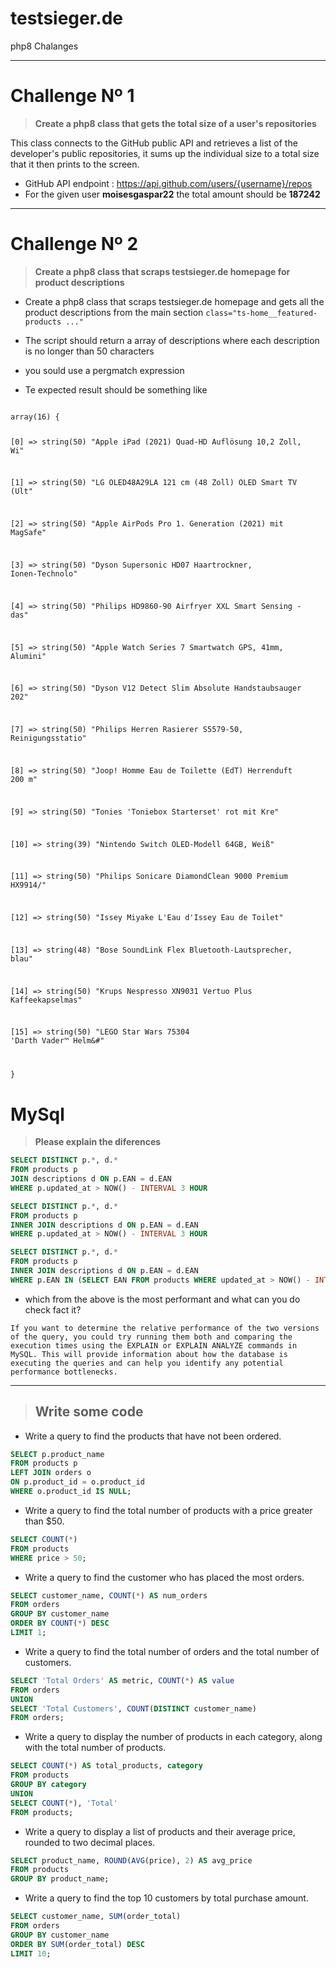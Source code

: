 # testsieger.de 

php8 Chalanges

---------

# Challenge Nº 1

> **Create a php8 class that gets the total size of a user's repositories**
 
 This class connects to the GitHub public API and retrieves a list of the developer's public repositories, it sums up the individual size to a total size that it then prints to the screen.

* GitHub API endpoint : https://api.github.com/users/{username}/repos
* For the given user **moisesgaspar22** the total amount should be **187242**

---------

# Challenge Nº 2

> **Create a php8 class that scraps testsieger.de homepage for product descriptions**

* Create a php8 class that scraps testsieger.de homepage and gets all the product descriptions from the main section `class="ts-home__featured-products ..."`
* The script should return a array of descriptions where each description is no longer than 50 characters 
* you sould use a pergmatch expression

* Te expected result should be something like 

<code>
array(16) {

  [0] =>
  string(50) "Apple iPad (2021) Quad-HD Auflösung 10,2 Zoll, Wi"

  [1] =>
  string(50) "LG OLED48A29LA 121 cm (48 Zoll) OLED Smart TV (Ult"

  [2] =>
  string(50) "Apple AirPods Pro 1. Generation (2021) mit MagSafe"

  [3] =>
  string(50) "Dyson Supersonic HD07 Haartrockner, Ionen-Technolo"

  [4] =>
  string(50) "Philips HD9860-90 Airfryer XXL Smart Sensing - das"

  [5] =>
  string(50) "Apple Watch Series 7 Smartwatch GPS, 41mm, Alumini"

  [6] =>
  string(50) "Dyson V12 Detect Slim Absolute Handstaubsauger 202"

  [7] =>
  string(50) "Philips Herren Rasierer S5579-50, Reinigungsstatio"

  [8] =>
  string(50) "Joop! Homme Eau de Toilette (EdT) Herrenduft 200 m"

  [9] =>
  string(50) "Tonies &#039;Toniebox Starterset&#039; rot mit Kre"

  [10] =>
  string(39) "Nintendo Switch OLED-Modell 64GB, Weiß"

  [11] =>
  string(50) "Philips Sonicare DiamondClean 9000 Premium HX9914/"

  [12] =>
  string(50) "Issey Miyake L&#039;Eau d&#039;Issey Eau de Toilet"

  [13] =>
  string(48) "Bose SoundLink Flex Bluetooth-Lautsprecher, blau"

  [14] =>
  string(50) "Krups Nespresso XN9031 Vertuo Plus Kaffeekapselmas"

  [15] =>
  string(50) "LEGO Star Wars 75304 &#039;Darth Vader™ Helm&#"
  
}</code>


# MySql 

> **Please explain the diferences** 

~~~~sql 
SELECT DISTINCT p.*, d.*
FROM products p
JOIN descriptions d ON p.EAN = d.EAN
WHERE p.updated_at > NOW() - INTERVAL 3 HOUR
~~~~

~~~~sql
SELECT DISTINCT p.*, d.*
FROM products p
INNER JOIN descriptions d ON p.EAN = d.EAN
WHERE p.updated_at > NOW() - INTERVAL 3 HOUR
~~~~
~~~~sql 
SELECT DISTINCT p.*, d.*
FROM products p
INNER JOIN descriptions d ON p.EAN = d.EAN
WHERE p.EAN IN (SELECT EAN FROM products WHERE updated_at > NOW() - INTERVAL 3 HOUR)
~~~~

* which from the above is the most performant and what can you do check fact it?

`If you want to determine the relative performance of the two versions of the query, you could try running them both and comparing the execution times using the EXPLAIN or EXPLAIN ANALYZE commands in MySQL. This will provide information about how the database is executing the queries and can help you identify any potential performance bottlenecks.`

----
> ## Write some code

* Write a query to find the products that have not been ordered.
~~~~sql 
SELECT p.product_name
FROM products p
LEFT JOIN orders o
ON p.product_id = o.product_id
WHERE o.product_id IS NULL;
~~~~
* Write a query to find the total number of products with a price greater than $50.
~~~~sql 
SELECT COUNT(*)
FROM products
WHERE price > 50;
~~~~
* Write a query to find the customer who has placed the most orders.
~~~~sql 
SELECT customer_name, COUNT(*) AS num_orders
FROM orders
GROUP BY customer_name
ORDER BY COUNT(*) DESC
LIMIT 1;
~~~~
* Write a query to find the total number of orders and the total number of customers.
~~~~sql 
SELECT 'Total Orders' AS metric, COUNT(*) AS value
FROM orders
UNION
SELECT 'Total Customers', COUNT(DISTINCT customer_name)
FROM orders;
~~~~
* Write a query to display the number of products in each category, along with the total number of products.
~~~~sql 
SELECT COUNT(*) AS total_products, category
FROM products
GROUP BY category
UNION
SELECT COUNT(*), 'Total'
FROM products;
~~~~
* Write a query to display a list of products and their average price, rounded to two decimal places.
~~~~sql 
SELECT product_name, ROUND(AVG(price), 2) AS avg_price
FROM products
GROUP BY product_name;
~~~~
* Write a query to find the top 10 customers by total purchase amount.
~~~~sql 
SELECT customer_name, SUM(order_total)
FROM orders
GROUP BY customer_name
ORDER BY SUM(order_total) DESC
LIMIT 10;
~~~~